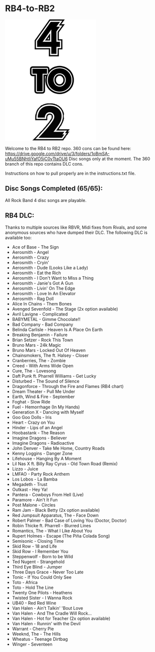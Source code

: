 # RB4-to-RB2
![RB4toRB2](https://raw.githubusercontent.com/C0Assassin/RB4-to-RB2/main/4to2.png)


Welcome to the RB4 to RB2 repo.
360 cons can be found here: https://drive.google.com/drive/u/3/folders/1oBmSA-uMu55BNhtIiYafO5jC0vTtaOU6
Disc songs only at the moment. The 360 branch of this repo contains DLC cons.

Instructions on how to pull properly are in the instructions.txt file.

## Disc Songs Completed (65/65):
All Rock Band 4 disc songs are playable.


## RB4 DLC:
Thanks to multiple sources like RBVR, Midi fixes from Rivals, and some anonymous sources who have dumped their DLC. The following DLC is available too:
*  Ace of Base - The Sign
*  Aerosmith - Angel
*  Aerosmith - Crazy
*  Aerosmith - Cryin'
*  Aerosmith - Dude (Looks Like a Lady)
*  Aerosmith - Eat the Rich
*  Aerosmith - I Don't Want to Miss a Thing
*  Aerosmith - Janie's Got A Gun
*  Aerosmith - Livin' On The Edge
*  Aerosmith - Love In An Elevator
*  Aerosmith - Rag Doll
*  Alice In Chains - Them Bones
*  Avenged Sevenfold - The Stage (2x option available)
*  Avril Lavigne - Complicated
*  BABYMETAL - Gimme Chocolate!!
*  Bad Company - Bad Company
*  Belinda Carlisle - Heaven Is A Place On Earth
*  Breaking Benjamin - Failure
*  Brian Setzer - Rock This Town
*  Bruno Mars - 24k Magic
*  Bruno Mars - Locked Out Of Heaven
*  Chainsmokers, The ft. Halsey - Closer
*  Cranberries, The - Zombie
*  Creed - With Arms Wide Open
*  Cure, The - Lovesong
*  Daft Punk ft. Pharrell Williams - Get Lucky
*  Disturbed - The Sound of Silence
*  Dragonforce - Through the Fire and Flames (RB4 chart)
*  Dream Theater - Pull Me Under
*  Earth, Wind & Fire - September
*  Foghat - Slow Ride
*  Fuel - Hemorrhage (In My Hands)
*  Generation X - Dancing with Myself
*  Goo Goo Dolls - Iris
*  Heart - Crazy on You
*  Hinder - Lips of an Angel
*  Hoobastank - The Reason
*  Imagine Dragons - Believer
*  Imagine Dragons - Radioactive
*  John Denver - Take Me Home, Country Roads
*  Kenny Loggins - Danger Zone
*  Lifehouse - Hanging By A Moment
*  Lil Nas X ft. Billy Ray Cyrus - Old Town Road (Remix)
*  Lizzo - Juice
*  LMFAO - Party Rock Anthem
*  Los Lobos - La Bamba
*  Megadeth - Trust
*  Outkast - Hey Ya!
*  Pantera - Cowboys From Hell (Live)
*  Paramore - Ain't It Fun
*  Post Malone - Circles
*  Ram Jam - Black Betty (2x option available)
*  Red Jumpsuit Apparatus, The - Face Down
*  Robert Palmer - Bad Case of Loving You (Doctor, Doctor)
*  Robin Thicke ft. Pharrell - Blurred Lines
*  Romantics, The - What I Like About You
*  Rupert Holmes - Escape (The Piña Colada Song)
*  Semisonic - Closing Time
*  Skid Row - 18 and Life
*  Skid Row - I Remember You
*  Steppenwolf - Born to be Wild
*  Ted Nugent - Strangehold
*  Third Eye Blind - Jumper
*  Three Days Grace - Never Too Late
*  Tonic - If You Could Only See
*  Toto - Africa
*  Toto - Hold The Line
*  Twenty One Pilots - Heathens
*  Twisted Sister - I Wanna Rock
*  UB40 - Red Red Wine
*  Van Halen - Ain't Talkin' 'Bout Love
*  Van Halen - And The Cradle Will Rock...
*  Van Halen - Hot for Teacher (2x option available)
*  Van Halen - Runnin' with the Devil
*  Warrant - Cherry Pie
*  Weeknd, The - The Hills
*  Wheatus - Teenage Dirtbag
*  Winger - Seventeen
